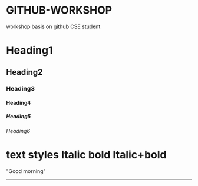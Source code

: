 # GITHUB-WORKSHOP
workshop basis on github
CSE student
# Heading1
## Heading2
### Heading3
#### Heading4
##### Heading5
###### Heading6

# text styles Italic bold Italic+bold
"Good morning"
****
